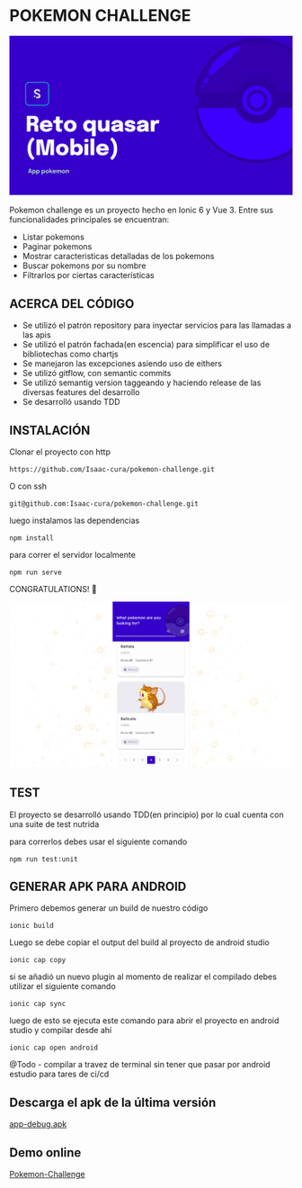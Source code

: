 # POKEMON CHALLENGE

![](public/assets/readme/cover.png)

Pokemon challenge es un proyecto hecho en Ionic 6 y Vue 3.
Entre sus funcionalidades principales se encuentran:

- Listar pokemons
- Paginar pokemons
- Mostrar caracteristicas detalladas de los pokemons
- Buscar pokemons por su nombre
- Filtrarlos por ciertas características

## ACERCA DEL CÓDIGO

- Se utilizó el patrón repository para inyectar servicios para las llamadas a las apis
- Se utilizó el patrón fachada(en escencia) para simplificar el uso de bibliotechas como chartjs
- Se manejaron las excepciones asiendo uso de eithers
- Se utilizó gitflow, con semantic commits
- Se utilizó semantig version taggeando y haciendo release de las diversas features del desarrollo
- Se desarrolló usando TDD

## INSTALACIÓN
Clonar el proyecto con http

```
https://github.com/Isaac-cura/pokemon-challenge.git
```

O con ssh

```
git@github.com:Isaac-cura/pokemon-challenge.git
```

luego instalamos las dependencias
```
npm install
```
para correr el servidor localmente
```
npm run serve

```
CONGRATULATIONS! 🎉

![](public/assets/readme/app-pokemon(2).png)



## TEST

El proyecto se desarrolló usando TDD(en principio) por lo cual cuenta con una suite de test nutrida


para correrlos debes usar el siguiente comando

```
npm run test:unit

```
## GENERAR APK PARA ANDROID 

Primero debemos generar un build de nuestro código
```
ionic build

```

Luego se debe copiar el output del build al proyecto de android studio

```
ionic cap copy

```

si se añadió un nuevo plugin al momento de realizar el compilado debes utilizar el siguiente comando
```
ionic cap sync

```

luego de esto se ejecuta este comando para abrir el proyecto en android studio y compilar desde ahí

```
ionic cap open android

```

@Todo  - compilar a travez de terminal sin tener que pasar por android estudio para tares de ci/cd

## Descarga el apk de la última versión

[app-debug.apk](public/assets/readme/app-debug.apk)

## Demo online
[Pokemon-Challenge](https://63f5b6c9d15fe746f333be0b--leafy-peony-70c0f2.netlify.app/)
